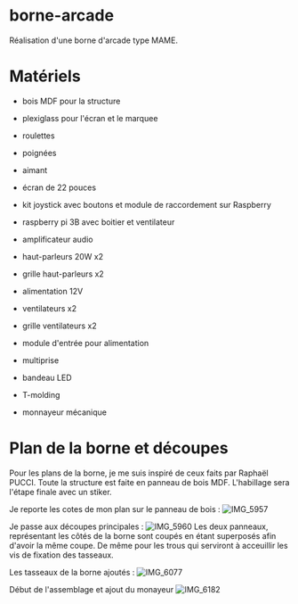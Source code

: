 # borne-arcade

Réalisation d'une borne d'arcade type MAME.

# Matériels

- bois MDF pour la structure
- plexiglass pour l'écran et le marquee
- roulettes
- poignées
- aimant

- écran de 22 pouces
- kit joystick avec boutons et module de raccordement sur Raspberry
- raspberry pi 3B avec boitier et ventilateur
- amplificateur audio
- haut-parleurs 20W x2
- grille haut-parleurs x2
- alimentation 12V
- ventilateurs x2
- grille ventilateurs x2
- module d'entrée pour alimentation
- multiprise
- bandeau LED
- T-molding
- monnayeur mécanique

# Plan de la borne et découpes

Pour les plans de la borne, je me suis inspiré de ceux faits par Raphaël PUCCI.
Toute la structure est faite en panneau de bois MDF.
L'habillage sera l'étape finale avec un stiker.

Je reporte les cotes de mon plan sur le panneau de bois :
![IMG_5957](https://github.com/alexisfgit/borne-arcade/assets/47323837/2ff0b2a6-c395-4819-811e-278bf7df0d30)

Je passe aux découpes principales :
![IMG_5960](https://github.com/alexisfgit/borne-arcade/assets/47323837/776ceff6-3e1e-405f-a9f8-a4edecd54383)
Les deux panneaux, représentant les côtés de la borne sont coupés en étant superposés afin d'avoir la même coupe. De même pour les trous qui serviront à acceuillir les vis de fixation des tasseaux.

Les tasseaux de la borne ajoutés :
![IMG_6077](https://github.com/alexisfgit/borne-arcade/assets/47323837/6af7d641-2ef6-49ea-98b7-2f5eb48931df)

Début de l'assemblage et ajout du monayeur
![IMG_6182](https://github.com/alexisfgit/borne-arcade/assets/47323837/dff88654-3995-448d-8f61-12e026ce6ff7)
